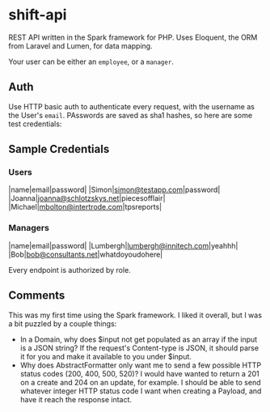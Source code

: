 # shift-api

REST API written in the Spark framework for PHP. Uses Eloquent, the ORM from Laravel and Lumen, for data mapping.

Your user can be either an `employee`, or a `manager`.

## Auth

Use HTTP basic auth to authenticate every request, with the username as the User's `email`. PAsswords are saved as sha1 hashes, so here are some test credentials:

## Sample Credentials

### Users

|name|email|password|
|Simon|simon@testapp.com|password|
|Joanna|joanna@schlotzskys.net|piecesofflair|
|Michael|mbolton@intertrode.com|tpsreports|


### Managers

|name|email|password|
|Lumbergh|lumbergh@innitech.com|yeahhh|
|Bob|bob@consultants.net|whatdoyoudohere|

Every endpoint is authorized by role.

## Comments

This was my first time using the Spark framework. I liked it overall, but I was a bit puzzled by a couple things:

- In a Domain, why does $input not get populated as an array if the input is a JSON string? If the request's Content-type is JSON, it should parse it for you and make it available to you under $input.
- Why does AbstractFormatter only want me to send a few possible HTTP status codes (200, 400, 500, 520)? I would have wanted to return a 201 on a create and 204 on an update, for example. I should be able to send whatever integer HTTP status code I want when creating a Payload, and have it reach the response intact.
